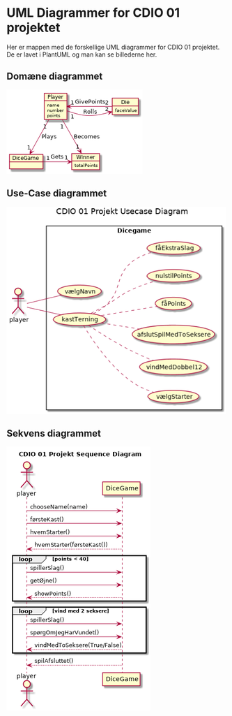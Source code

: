 # UML Diagrammer for CDIO 01 projektet
Her er mappen med de forskellige UML diagrammer for CDIO 01 projektet. De er lavet i PlantUML og man kan se billederne her.
## Domæne diagrammet
![Domæne diagram](domain.png)
## Use-Case diagrammet
![Use-case diagram](usecase.png)
## Sekvens diagrammet
![Sekvens diagram](sequence.png)

